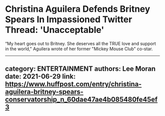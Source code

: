 # Christina Aguilera Defends Britney Spears In Impassioned Twitter Thread: 'Unacceptable'

“My heart goes out to Britney. She deserves all the TRUE love and support in the world," Aguilera wrote of her former "Mickey Mouse Club" co-star.

---
category: ENTERTAINMENT
authors: Lee Moran
date: 2021-06-29
link: https://www.huffpost.com/entry/christina-aguilera-britney-spears-conservatorship_n_60dae47ae4b085480fe45ef3
---
